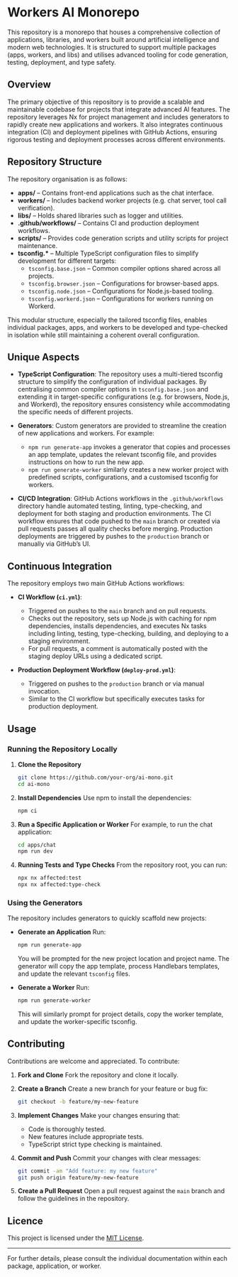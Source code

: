 # Workers AI Monorepo

This repository is a monorepo that houses a comprehensive collection of applications, libraries, and workers built around artificial intelligence and modern web technologies. It is structured to support multiple packages (apps, workers, and libs) and utilises advanced tooling for code generation, testing, deployment, and type safety.

## Overview

The primary objective of this repository is to provide a scalable and maintainable codebase for projects that integrate advanced AI features. The repository leverages Nx for project management and includes generators to rapidly create new applications and workers. It also integrates continuous integration (CI) and deployment pipelines with GitHub Actions, ensuring rigorous testing and deployment processes across different environments.

## Repository Structure

The repository organisation is as follows:

- **apps/** – Contains front-end applications such as the chat interface.
- **workers/** – Includes backend worker projects (e.g. chat server, tool call verification).
- **libs/** – Holds shared libraries such as logger and utilities.
- **.github/workflows/** – Contains CI and production deployment workflows.
- **scripts/** – Provides code generation scripts and utility scripts for project maintenance.
- **tsconfig.\*** – Multiple TypeScript configuration files to simplify development for different targets:
  - `tsconfig.base.json` – Common compiler options shared across all projects.
  - `tsconfig.browser.json` – Configurations for browser-based apps.
  - `tsconfig.node.json` – Configurations for Node.js-based tooling.
  - `tsconfig.workerd.json` – Configurations for workers running on Workerd.

This modular structure, especially the tailored tsconfig files, enables individual packages, apps, and workers to be developed and type-checked in isolation while still maintaining a coherent overall configuration.

## Unique Aspects

- **TypeScript Configuration**:
  The repository uses a multi-tiered tsconfig structure to simplify the configuration of individual packages. By centralising common compiler options in `tsconfig.base.json` and extending it in target-specific configurations (e.g. for browsers, Node.js, and Workerd), the repository ensures consistency while accommodating the specific needs of different projects.

- **Generators**:
  Custom generators are provided to streamline the creation of new applications and workers. For example:
  - `npm run generate-app` invokes a generator that copies and processes an app template, updates the relevant tsconfig file, and provides instructions on how to run the new app.
  - `npm run generate-worker` similarly creates a new worker project with predefined scripts, configurations, and a customised tsconfig for workers.

- **CI/CD Integration**:
  GitHub Actions workflows in the `.github/workflows` directory handle automated testing, linting, type-checking, and deployment for both staging and production environments. The CI workflow ensures that code pushed to the `main` branch or created via pull requests passes all quality checks before merging. Production deployments are triggered by pushes to the `production` branch or manually via GitHub’s UI.

## Continuous Integration

The repository employs two main GitHub Actions workflows:

- **CI Workflow (`ci.yml`)**:
  - Triggered on pushes to the `main` branch and on pull requests.
  - Checks out the repository, sets up Node.js with caching for npm dependencies, installs dependencies, and executes Nx tasks including linting, testing, type-checking, building, and deploying to a staging environment.
  - For pull requests, a comment is automatically posted with the staging deploy URLs using a dedicated script.

- **Production Deployment Workflow (`deploy-prod.yml`)**:
  - Triggered on pushes to the `production` branch or via manual invocation.
  - Similar to the CI workflow but specifically executes tasks for production deployment.

## Usage

### Running the Repository Locally

1. **Clone the Repository**
   ```bash
   git clone https://github.com/your-org/ai-mono.git
   cd ai-mono
   ```

2. **Install Dependencies**
   Use npm to install the dependencies:
   ```bash
   npm ci
   ```

3. **Run a Specific Application or Worker**
   For example, to run the chat application:
   ```bash
   cd apps/chat
   npm run dev
   ```

4. **Running Tests and Type Checks**
   From the repository root, you can run:
   ```bash
   npx nx affected:test
   npx nx affected:type-check
   ```

### Using the Generators

The repository includes generators to quickly scaffold new projects:

- **Generate an Application**
  Run:
  ```bash
  npm run generate-app
  ```
  You will be prompted for the new project location and project name. The generator will copy the app template, process Handlebars templates, and update the relevant `tsconfig` files.

- **Generate a Worker**
  Run:
  ```bash
  npm run generate-worker
  ```
  This will similarly prompt for project details, copy the worker template, and update the worker-specific tsconfig.

## Contributing

Contributions are welcome and appreciated. To contribute:

1. **Fork and Clone**
   Fork the repository and clone it locally.

2. **Create a Branch**
   Create a new branch for your feature or bug fix:
   ```bash
   git checkout -b feature/my-new-feature
   ```

3. **Implement Changes**
   Make your changes ensuring that:
   - Code is thoroughly tested.
   - New features include appropriate tests.
   - TypeScript strict type checking is maintained.

4. **Commit and Push**
   Commit your changes with clear messages:
   ```bash
   git commit -am "Add feature: my new feature"
   git push origin feature/my-new-feature
   ```

5. **Create a Pull Request**
   Open a pull request against the `main` branch and follow the guidelines in the repository.

## Licence

This project is licensed under the [MIT License](LICENSE).

---

For further details, please consult the individual documentation within each package, application, or worker.
